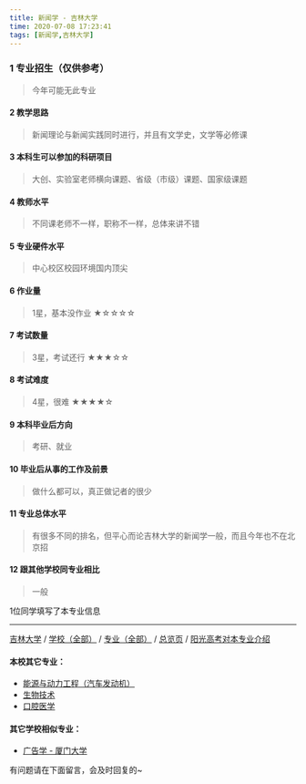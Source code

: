 ```yaml
---
title: 新闻学 - 吉林大学
time: 2020-07-08 17:23:41
tags: [新闻学,吉林大学]
---
```

### 1 专业招生（仅供参考）  
> 今年可能无此专业


#### 2 教学思路
> 新闻理论与新闻实践同时进行，并且有文学史，文学等必修课


#### 3 本科生可以参加的科研项目
>  大创、实验室老师横向课题、省级（市级）课题、国家级课题


#### 4 教师水平
> 不同课老师不一样，职称不一样，总体来讲不错


#### 5 专业硬件水平
> 中心校区校园环境国内顶尖


#### 6 作业量
>1星，基本没作业
★☆☆☆☆


#### 7 考试数量
>3星，考试还行
★★★☆☆


#### 8 考试难度
> 4星，很难
★★★★☆


#### 9 本科毕业后方向
> 考研、就业


#### 10 毕业后从事的工作及前景
> 做什么都可以，真正做记者的很少


#### 11 专业总体水平
> 有很多不同的排名，但平心而论吉林大学的新闻学一般，而且今年也不在北京招


#### 12 跟其他学校同专业相比
> 一般


1位同学填写了本专业信息
***
[吉林大学](https://univgo.github.io/2020/07/08/ae826c27bf7a) / [学校（全部）](https://univgo.github.io/2020/07/08/3efa6bcca419) / [专业（全部）](https://univgo.github.io/2020/07/08/2d4c6d3552c2) / [总览页](https://univgo.github.io/2020/07/08/445daeb4fa00) / [阳光高考对本专业介绍](http://gaokao.chsi.com.cn/sch/zyk/view.do?schId=73395092&specId=73383599)
#### 本校其它专业：
- [能源与动力工程（汽车发动机）](https://univgo.github.io/2020/07/08/f0f5062075b3) 
- [生物技术](https://univgo.github.io/2020/07/08/0d127698a8aa)
- [口腔医学](https://univgo.github.io/2020/07/08/7a83d0ecf99d)

#### 其它学校相似专业：
- [广告学 - 厦门大学](https://univgo.github.io/2020/07/08/0ab582ae6fe5)


有问题请在下面留言，会及时回复的~